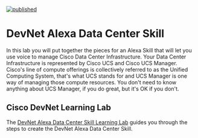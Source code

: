 [![published](https://static.production.devnetcloud.com/codeexchange/assets/images/devnet-published.svg)](https://developer.cisco.com/codeexchange/github/repo/movinalot/devnet-alexa)

# DevNet Alexa Data Center Skill

In this lab you will put together the pieces for an Alexa Skill that will let you use voice to manage Cisco Data Center Infrastructure. Your Data Center Infrastructure is represented by Cisco UCS and Cisco UCS Manager. Cisco's line of compute offerings is collectively referred to as the Unified Computing System, that's what UCS stands for and UCS Manager is one way of managing those compute resources. You don't need to know anything about UCS Manager, if you do great, but it's OK if you don't.

## Cisco DevNet Learning Lab

The [DevNet Alexa Data Center Skill Learning Lab](https://learninglabs.cisco.com/lab/devnet-alexa-lab/step/1) guides you through the steps to create the DevNet Alexa Data Center Skill.
